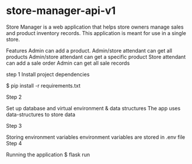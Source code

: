 # store-manager-api-v1
Store Manager is a web application that helps store owners manage sales and product inventory records. This application is meant for use in a single store.

Features
Admin can add a product.
Admin/store attendant can get all products
Admin/store attendant can get a specific product
Store attendant can add a sale order
Admin can get all sale records

step 1
Install project dependencies

$ pip install -r requirements.txt

Step 2

Set up database and virtual environment & data structures
The app uses data-structures to store data

Step 3

Storing environment variables
environment variables are stored in .env file
Step 4

Running the application
$ flask run

